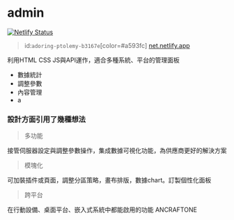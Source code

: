 # admin

[![Netlify Status](https://api.netlify.com/api/v1/badges/aed0736c-40f7-41bf-afe6-4a23a6788dd2/deploy-status)](https://app.netlify.com/sites/net/deploys)
> id:`adoring-ptolemy-b3167e`[color=#a593fc]
> [net.netlify.app]()
> 

 利用HTML CSS JS與API運作，適合多種系統、平台的管理面板
 
 * 數據統計
 * 調整參數
 * 內容管理
 * a


### 設計方面引用了幾種想法
> 多功能

接管伺服器設定與調整參數操作，集成數據可視化功能，為供應商更好的解決方案

> 模塊化

可加裝插件或頁面，調整分區策略，畫布排版，數據chart。訂製個性化面板

> 跨平台

在行動設備、桌面平台、嵌入式系統中都能啟用的功能
ANCRAFTONE
